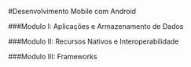 #Desenvolvimento Mobile com Android

###Modulo I: Aplicações e Armazenamento de Dados

###Modulo II: Recursos Nativos e Interoperabilidade

###Modulo III: Frameworks
